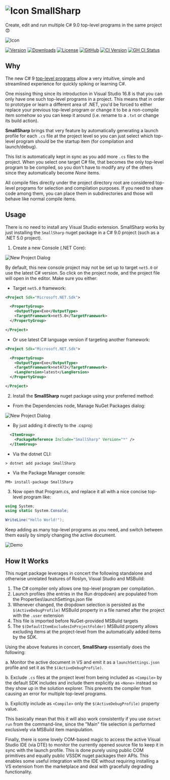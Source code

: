 ![Icon](https://raw.githubusercontent.com/devlooped/SmallSharp/main/img/icon-32.png) SmallSharp
============

Create, edit and run multiple C# 9.0 top-level programs in the same project 😍

![Icon](https://raw.githubusercontent.com/devlooped/SmallSharp/main/img/SmallSharpDemo.gif)



[![Version](https://img.shields.io/nuget/v/SmallSharp.svg?color=royalblue)](https://www.nuget.org/packages/SmallSharp) [![Downloads](https://img.shields.io/nuget/dt/SmallSharp?color=darkmagenta)](https://www.nuget.org/packages/SmallSharp) [![License](https://img.shields.io/github/license/devlooped/SmallSharp.svg?color=blue)](https://github.com/devlooped/SmallSharp/blob/main/LICENSE) [![GitHub](https://img.shields.io/badge/-source-181717.svg?logo=GitHub)](https://github.com/devlooped/SmallSharp) [![CI Version](https://img.shields.io/endpoint?label=nuget.ci&color=brightgreen&url=https://shields.kzu.io/vpre/SmallSharp/main)](https://pkg.kzu.io/index.json) [![GH CI Status](https://github.com/devlooped/SmallSharp/workflows/build/badge.svg?branch=main)](https://github.com/devlooped/avatar/actions?query=branch%3Amain+workflow%3Abuild+) 


## Why

The new C# 9 [top-level programs](https://devblogs.microsoft.com/dotnet/welcome-to-c-9-0/#top-level-programs) allow a very intuitive, simple and streamlined experience for quickly spiking or learning C#. 

One missing thing since its introduction in Visual Studio 16.8 is that you can only have one such top-level programs in a project. This means that in order to prototype or learn a different area of .NET, you'd be forced to either replace your previous top-level program or change it to be a non-compile item somehow so you can keep it around (i.e. rename to a `.txt` or change its build action).

**SmallSharp** brings that very feature by automatically generating a launch profile for each `.cs` file at the project level so you can just select which top-level program should be the startup item (for compilation and launch/debug).

This list is automatically kept in sync as you add more `.cs` files to the project. When you select one target C# file, that becomes the only top-level program to be compiled, so you don't have to modify any of the others since they automatically become *None* items.

All compile files directly under the project directory root are considered top-level programs for selection and compilation purposes. If you need to share code among them, you can place them in subdirectories and those will behave like normal compile items.

## Usage

There is no need to install any Visual Studio extension. SmallSharp works by just installing the `SmallSharp` nuget package in a C# 9.0 project (such as a .NET 5.0 project).

1. Create a new Console (.NET Core):


![New Project Dialog](https://raw.githubusercontent.com/devlooped/SmallSharp/main/img/NewConsoleProject.png)

   By default, this new console project may not be set up to target `net5.0` or use the latest C# version. 
   So click on the project node, and the project file will open in the editor. Make sure you either:

  * Target `net5.0` framework:

```xml
<Project Sdk="Microsoft.NET.Sdk">

  <PropertyGroup>
    <OutputType>Exe</OutputType>
    <TargetFramework>net5.0</TargetFramework>
  </PropertyGroup>

</Project>
```

  * Or use latest C# language version if targeting another framework:

```xml
<Project Sdk="Microsoft.NET.Sdk">

  <PropertyGroup>
    <OutputType>Exe</OutputType>
    <TargetFramework>net472</TargetFramework>
    <LangVersion>latest</LangVersion>
  </PropertyGroup>

</Project>
```
 
2. Install the **SmallSharp** nuget package using your preferred method:

  * From the Dependencies node, Manage NuGet Packages dialog:

![New Project Dialog](https://raw.githubusercontent.com/devlooped/SmallSharp/main/img/NuGetPackage.png)

   * By just adding it directly to the .csproj:

```xml
  <ItemGroup>
    <PackageReference Include="SmallSharp" Version="*" />
  </ItemGroup>
```

   * Via the dotnet CLI:

```
> dotnet add package SmallSharp
```

   * Via the Package Manager console:

```
PM> install-package SmallSharp
```

3. Now open that Program.cs, and replace it all with a nice concise top-level program like:

```csharp
using System;
using static System.Console;

WriteLine("Hello World!");
```

Keep adding as many top-level programs as you need, and switch between them easily by simply changing the active document.

![Demo](https://raw.githubusercontent.com/devlooped/SmallSharp/main/img/TrackSelection.gif)

## How It Works

This nuget package leverages in concert the following standalone and otherwise 
unrelated features of Roslyn, Visual Studio and MSBuild:

1. The C# compiler only allows one top-level program per compilation.
2. Launch profiles (the entries in the Run dropdown) are populated from the Properties\launchSettings.json file
3. Whenever changed, the dropdown selection is persisted as the `$(ActiveDebugProfile)` MSBuild property in a file named after the project with the `.user` extension
4. This file is imported before NuGet-provided MSBuild targets
5. The `$(DefaultItemExcludesInProjectFolder)` MSBuild property allows excluding items at the project-level from the automatically added items by the SDK.

Using the above features in concert, **SmallSharp** essentially does the following:

a. Monitor the active document in VS and emit it as a `launchSettings.json` profile and set it as the `$(ActiveDebugProfile)`.

b. Exclude `.cs` files at the project level from being included as `<Compile>` by the default SDK includes and include them explicitly as `<None>` instead so they show up in the solution explorer. This prevents the compiler from causing an error for multiple top-level programs.

b. Explicitly include as `<Compile>` only the `$(ActiveDebugProfile)` property value.

This basically mean that this it will also work consistently if you use `dotnet run` from the command-line, since the "Main" file selection is performed exclusively via MSBuild item manipulation.

Finally, there is some lovely COM-based magic to access the active Visual Studio IDE (via DTE) to monitor the currently opened source file to keep it in sync with the launch profile. This is done purely using public COM primitives and equally public VSSDK nuget packages their APIs. This enables some useful integration with the IDE without requiring installing a VS extension from the marketplace and deal with gracefully degrading functionality.

<!-- include docs/footer.md -->
